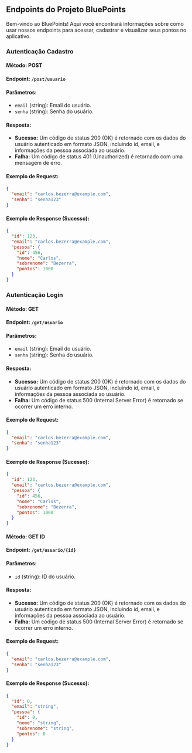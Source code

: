 ## Endpoints do Projeto BluePoints

Bem-vindo ao BluePoints! Aqui você encontrará informações sobre como usar nossos endpoints para acessar, cadastrar e visualizar seus pontos no aplicativo.

### Autenticação Cadastro


#### Método: POST

#### Endpoint: `/post/usuario`

#### Parâmetros:

* `email` (string): Email do usuário.
* `senha` (string): Senha do usuário.

#### Resposta:

* **Sucesso:** Um código de status 200 (OK) é retornado com os dados do usuário autenticado em formato JSON, incluindo id, email, e informações da pessoa associada ao usuário.
* **Falha:** Um código de status 401 (Unauthorized) é retornado com uma mensagem de erro.

#### Exemplo de Request:

```json
{
  "email": "carlos.bezerra@example.com",
  "senha": "senha123"
}
```

#### Exemplo de Response (Sucesso):

```json
{
  "id": 123,
  "email": "carlos.bezerra@example.com",
  "pessoa": {
    "id": 456,
    "nome": "Carlos",
    "sobrenome": "Bezerra",
    "pontos": 1000
  }
}
```

### Autenticação Login

#### Método: GET

#### Endpoint: `/get/usuario`

#### Parâmetros:

* `email` (string): Email do usuário.
* `senha` (string): Senha do usuário.

#### Resposta:

* **Sucesso:** Um código de status 200 (OK) é retornado com os dados do usuário autenticado em formato JSON, incluindo id, email, e informações da pessoa associada ao usuário.
* **Falha:** Um código de status 500 (Internal Server Error) é retornado se ocorrer um erro interno.

#### Exemplo de Request:

```json
{
  "email": "carlos.bezerra@example.com",
  "senha": "senha123"
}
```

#### Exemplo de Response (Sucesso):

```json
{
  "id": 123,
  "email": "carlos.bezerra@example.com",
  "pessoa": {
    "id": 456,
    "nome": "Carlos",
    "sobrenome": "Bezerra",
    "pontos": 1000
  }
}
```


#### Método: GET ID

#### Endpoint: `/get/usuario/{id}`

#### Parâmetros:

* `id` (string): ID do usuário.

#### Resposta:

* **Sucesso:** Um código de status 200 (OK) é retornado com os dados do usuário autenticado em formato JSON, incluindo id, email, e informações da pessoa associada ao usuário.
* **Falha:** Um código de status 500 (Internal Server Error) é retornado se ocorrer um erro interno.

#### Exemplo de Request:

```json
{
  "email": "carlos.bezerra@example.com",
  "senha": "senha123"
}
```

#### Exemplo de Response (Sucesso):

```json
{
  "id": 0,
  "email": "string",
  "pessoa": {
    "id": 0,
    "nome": "string",
    "sobrenome": "string",
    "pontos": 0
  }
}
```
